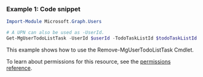 ### Example 1: Code snippet

```powershellImport-Module Microsoft.Graph.Users

# A UPN can also be used as -UserId.
Get-MgUserTodoListTask -UserId $userId -TodoTaskListId $todoTaskListId -TodoTaskId $todoTaskId
```
This example shows how to use the Remove-MgUserTodoListTask Cmdlet.
To learn about permissions for this resource, see the [permissions reference](/graph/permissions-reference).

